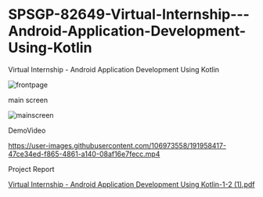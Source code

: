 # SPSGP-82649-Virtual-Internship---Android-Application-Development-Using-Kotlin
Virtual Internship - Android Application Development Using Kotlin

![frontpage](https://user-images.githubusercontent.com/106973558/191957907-8b982d4f-5de8-4c32-b739-b9a1b8a0eefd.png)

main screen

![mainscreen](https://user-images.githubusercontent.com/106973558/191958203-95fb7653-f46b-46fa-ab23-a18733a39dc1.png)

DemoVideo


https://user-images.githubusercontent.com/106973558/191958417-47ce34ed-f865-4861-a140-08af16e7fecc.mp4

Project Report

[Virtual Internship - Android Application Development Using Kotlin-1-2 (1).pdf](https://github.com/smartinternz02/SPSGP-82649-Virtual-Internship---Android-Application-Development-Using-Kotlin/files/9633642/Virtual.Internship.-.Android.Application.Development.Using.Kotlin-1-2.1.pdf)




